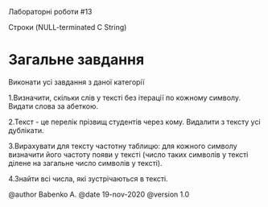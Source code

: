 ﻿Лабораторні роботи #13

Строки (NULL-terminated C String)

# Загальне завдання

Виконати усі завдання з даної категорії

1.Визначити, скільки слів у тексті без ітерації по кожному символу. Видати слова за абеткою.

2.Текст - це перелік прізвищ студентів через кому. Видалити з тексту усі дублікати.

3.Вирахувати для тексту частотну таблицю: для кожного символу визначити його частоту появи у тексті (число таких символів у тексті ділене на загальне число символів у тексті).

4.Знайти всі числа, які зустрічаються в тексті.


@author Babenko A.
@date 19-nov-2020
@version 1.0